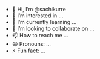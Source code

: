 - 👋 Hi, I’m @sachikurre
- 👀 I’m interested in ...
- 🌱 I’m currently learning ...
- 💞️ I’m looking to collaborate on ...
- 📫 How to reach me ...
- 😄 Pronouns: ...
- ⚡ Fun fact: ...

<!---
sachikurre/sachikurre is a ✨ special ✨ repository because its `README.md` (this file) appears on your GitHub profile.
You can click the Preview link to take a look at your changes.
--->
